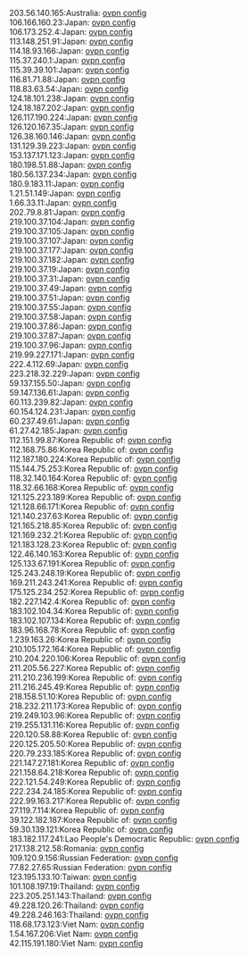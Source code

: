 203.56.140.165:Australia: [ovpn config](vpn/203_56_140_165.ovpn)  
106.166.160.23:Japan: [ovpn config](vpn/106_166_160_23.ovpn)  
106.173.252.4:Japan: [ovpn config](vpn/106_173_252_4.ovpn)  
113.148.251.91:Japan: [ovpn config](vpn/113_148_251_91.ovpn)  
114.18.93.166:Japan: [ovpn config](vpn/114_18_93_166.ovpn)  
115.37.240.1:Japan: [ovpn config](vpn/115_37_240_1.ovpn)  
115.39.39.101:Japan: [ovpn config](vpn/115_39_39_101.ovpn)  
116.81.71.88:Japan: [ovpn config](vpn/116_81_71_88.ovpn)  
118.83.63.54:Japan: [ovpn config](vpn/118_83_63_54.ovpn)  
124.18.101.238:Japan: [ovpn config](vpn/124_18_101_238.ovpn)  
124.18.187.202:Japan: [ovpn config](vpn/124_18_187_202.ovpn)  
126.117.190.224:Japan: [ovpn config](vpn/126_117_190_224.ovpn)  
126.120.167.35:Japan: [ovpn config](vpn/126_120_167_35.ovpn)  
126.38.160.146:Japan: [ovpn config](vpn/126_38_160_146.ovpn)  
131.129.39.223:Japan: [ovpn config](vpn/131_129_39_223.ovpn)  
153.137.171.123:Japan: [ovpn config](vpn/153_137_171_123.ovpn)  
180.198.51.88:Japan: [ovpn config](vpn/180_198_51_88.ovpn)  
180.56.137.234:Japan: [ovpn config](vpn/180_56_137_234.ovpn)  
180.9.183.11:Japan: [ovpn config](vpn/180_9_183_11.ovpn)  
1.21.51.149:Japan: [ovpn config](vpn/1_21_51_149.ovpn)  
1.66.33.11:Japan: [ovpn config](vpn/1_66_33_11.ovpn)  
202.79.8.81:Japan: [ovpn config](vpn/202_79_8_81.ovpn)  
219.100.37.104:Japan: [ovpn config](vpn/219_100_37_104.ovpn)  
219.100.37.105:Japan: [ovpn config](vpn/219_100_37_105.ovpn)  
219.100.37.107:Japan: [ovpn config](vpn/219_100_37_107.ovpn)  
219.100.37.177:Japan: [ovpn config](vpn/219_100_37_177.ovpn)  
219.100.37.182:Japan: [ovpn config](vpn/219_100_37_182.ovpn)  
219.100.37.19:Japan: [ovpn config](vpn/219_100_37_19.ovpn)  
219.100.37.31:Japan: [ovpn config](vpn/219_100_37_31.ovpn)  
219.100.37.49:Japan: [ovpn config](vpn/219_100_37_49.ovpn)  
219.100.37.51:Japan: [ovpn config](vpn/219_100_37_51.ovpn)  
219.100.37.55:Japan: [ovpn config](vpn/219_100_37_55.ovpn)  
219.100.37.58:Japan: [ovpn config](vpn/219_100_37_58.ovpn)  
219.100.37.86:Japan: [ovpn config](vpn/219_100_37_86.ovpn)  
219.100.37.87:Japan: [ovpn config](vpn/219_100_37_87.ovpn)  
219.100.37.96:Japan: [ovpn config](vpn/219_100_37_96.ovpn)  
219.99.227.171:Japan: [ovpn config](vpn/219_99_227_171.ovpn)  
222.4.112.69:Japan: [ovpn config](vpn/222_4_112_69.ovpn)  
223.218.32.229:Japan: [ovpn config](vpn/223_218_32_229.ovpn)  
59.137.155.50:Japan: [ovpn config](vpn/59_137_155_50.ovpn)  
59.147.136.61:Japan: [ovpn config](vpn/59_147_136_61.ovpn)  
60.113.239.82:Japan: [ovpn config](vpn/60_113_239_82.ovpn)  
60.154.124.231:Japan: [ovpn config](vpn/60_154_124_231.ovpn)  
60.237.49.61:Japan: [ovpn config](vpn/60_237_49_61.ovpn)  
61.27.42.185:Japan: [ovpn config](vpn/61_27_42_185.ovpn)  
112.151.99.87:Korea Republic of: [ovpn config](vpn/112_151_99_87.ovpn)  
112.168.75.86:Korea Republic of: [ovpn config](vpn/112_168_75_86.ovpn)  
112.187.180.224:Korea Republic of: [ovpn config](vpn/112_187_180_224.ovpn)  
115.144.75.253:Korea Republic of: [ovpn config](vpn/115_144_75_253.ovpn)  
118.32.140.164:Korea Republic of: [ovpn config](vpn/118_32_140_164.ovpn)  
118.32.66.168:Korea Republic of: [ovpn config](vpn/118_32_66_168.ovpn)  
121.125.223.189:Korea Republic of: [ovpn config](vpn/121_125_223_189.ovpn)  
121.128.66.171:Korea Republic of: [ovpn config](vpn/121_128_66_171.ovpn)  
121.140.237.63:Korea Republic of: [ovpn config](vpn/121_140_237_63.ovpn)  
121.165.218.85:Korea Republic of: [ovpn config](vpn/121_165_218_85.ovpn)  
121.169.232.21:Korea Republic of: [ovpn config](vpn/121_169_232_21.ovpn)  
121.183.128.23:Korea Republic of: [ovpn config](vpn/121_183_128_23.ovpn)  
122.46.140.163:Korea Republic of: [ovpn config](vpn/122_46_140_163.ovpn)  
125.133.67.191:Korea Republic of: [ovpn config](vpn/125_133_67_191.ovpn)  
125.243.248.19:Korea Republic of: [ovpn config](vpn/125_243_248_19.ovpn)  
169.211.243.241:Korea Republic of: [ovpn config](vpn/169_211_243_241.ovpn)  
175.125.234.252:Korea Republic of: [ovpn config](vpn/175_125_234_252.ovpn)  
182.227.142.4:Korea Republic of: [ovpn config](vpn/182_227_142_4.ovpn)  
183.102.104.34:Korea Republic of: [ovpn config](vpn/183_102_104_34.ovpn)  
183.102.107.134:Korea Republic of: [ovpn config](vpn/183_102_107_134.ovpn)  
183.96.168.78:Korea Republic of: [ovpn config](vpn/183_96_168_78.ovpn)  
1.239.163.26:Korea Republic of: [ovpn config](vpn/1_239_163_26.ovpn)  
210.105.172.164:Korea Republic of: [ovpn config](vpn/210_105_172_164.ovpn)  
210.204.220.106:Korea Republic of: [ovpn config](vpn/210_204_220_106.ovpn)  
211.205.56.227:Korea Republic of: [ovpn config](vpn/211_205_56_227.ovpn)  
211.210.236.199:Korea Republic of: [ovpn config](vpn/211_210_236_199.ovpn)  
211.216.245.49:Korea Republic of: [ovpn config](vpn/211_216_245_49.ovpn)  
218.158.51.10:Korea Republic of: [ovpn config](vpn/218_158_51_10.ovpn)  
218.232.211.173:Korea Republic of: [ovpn config](vpn/218_232_211_173.ovpn)  
219.249.103.96:Korea Republic of: [ovpn config](vpn/219_249_103_96.ovpn)  
219.255.131.116:Korea Republic of: [ovpn config](vpn/219_255_131_116.ovpn)  
220.120.58.88:Korea Republic of: [ovpn config](vpn/220_120_58_88.ovpn)  
220.125.205.50:Korea Republic of: [ovpn config](vpn/220_125_205_50.ovpn)  
220.79.233.185:Korea Republic of: [ovpn config](vpn/220_79_233_185.ovpn)  
221.147.27.181:Korea Republic of: [ovpn config](vpn/221_147_27_181.ovpn)  
221.158.64.218:Korea Republic of: [ovpn config](vpn/221_158_64_218.ovpn)  
222.121.54.249:Korea Republic of: [ovpn config](vpn/222_121_54_249.ovpn)  
222.234.24.185:Korea Republic of: [ovpn config](vpn/222_234_24_185.ovpn)  
222.99.163.217:Korea Republic of: [ovpn config](vpn/222_99_163_217.ovpn)  
27.119.7.114:Korea Republic of: [ovpn config](vpn/27_119_7_114.ovpn)  
39.122.182.187:Korea Republic of: [ovpn config](vpn/39_122_182_187.ovpn)  
59.30.139.121:Korea Republic of: [ovpn config](vpn/59_30_139_121.ovpn)  
183.182.117.241:Lao People's Democratic Republic: [ovpn config](vpn/183_182_117_241.ovpn)  
217.138.212.58:Romania: [ovpn config](vpn/217_138_212_58.ovpn)  
109.120.9.156:Russian Federation: [ovpn config](vpn/109_120_9_156.ovpn)  
77.82.27.65:Russian Federation: [ovpn config](vpn/77_82_27_65.ovpn)  
123.195.133.10:Taiwan: [ovpn config](vpn/123_195_133_10.ovpn)  
101.108.197.19:Thailand: [ovpn config](vpn/101_108_197_19.ovpn)  
223.205.251.143:Thailand: [ovpn config](vpn/223_205_251_143.ovpn)  
49.228.120.26:Thailand: [ovpn config](vpn/49_228_120_26.ovpn)  
49.228.246.163:Thailand: [ovpn config](vpn/49_228_246_163.ovpn)  
118.68.173.123:Viet Nam: [ovpn config](vpn/118_68_173_123.ovpn)  
1.54.167.206:Viet Nam: [ovpn config](vpn/1_54_167_206.ovpn)  
42.115.191.180:Viet Nam: [ovpn config](vpn/42_115_191_180.ovpn)  
